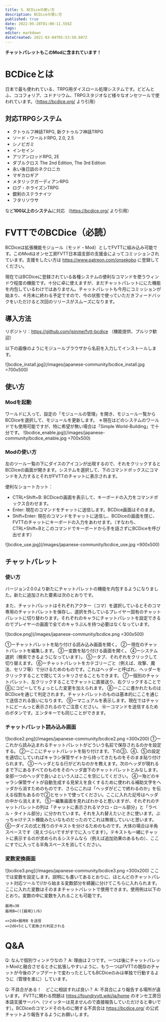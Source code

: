 ```yaml
---
title: 5．BCDiceの使い方
description: BCDiceの使い方
published: true
date: 2022-05-28T01:00:11.556Z
tags: 
editor: markdown
dateCreated: 2021-03-04T05:53:50.607Z
---
```


**チャットパレットもこのModに含まれています！**

# BCDiceとは
日本で最も使われている、TRPG用ダイスロール処理システムです。どどんとふ、ココフォリア、ユドナリウム、TRPGスタジオなど様々なオンセツールで使われています。（https://bcdice.org/ より引用）

## 対応TRPGシステム
-   クトゥルフ神話TRPG, 新クトゥルフ神話TRPG
-    ソード・ワールドRPG, 2.0, 2.5
-    シノビガミ
-    インセイン
-    アリアンロッドRPG, 2E
-    ダブルクロス The 2nd Edition, The 3rd Edition
-    永い後日談のネクロニカ
-    マギカロギア
-    メタリックガーディアンRPG
-    ログ・ホライズンTRPG
-    銀剣のステラナイツ
-    フタリソウサ

など**100以上のシステム**に対応 （https://bcdice.org/ より引用）

# FVTTでのBCDice（必読）
BCDiceは拡張機能モジュール（モッド・Mod）としてFVTTに組み込み可能です。このModはオンセ工房FVTT日本語支部の支援金によってコミッションされています。支援をしたい方は https://www.patreon.com/onsekobo に登録してください。

現在ではBCDiceに登録されている各種システムの便利なコマンドを使うウィンドウ程度の機能です。十分に卓に使えますが、まだチャットパレットににた機能を内包しているわけではありません。チャットパレットも今月にコミッションが始まり、４月末に終わる予定ですので、今の状態で使っていただきフィードバックをいただけると次回のリリースがスムーズになります。

## 導入方法
リポジトリ：https://github.com/jsinme/fvtt-bcdice
（機能提供、プルリク歓迎）

以下の画像のようにモジュールブラウザから名前を入力してインストールします。

![bcdice_install.jpg](/images/japanese-community/bcdice_install.jpg =700x500)

## 使い方

### Modを起動
ワールドに入って、設定の「モジュールの管理」を開き、モジュール一覧からBCDiceを選択して、モジュールを更新します。
＊現在はどのシステムのワールドでも使用可能ですが、特に希望が無い場合は「Simple World-Building」で十分です。
![bcdice_enable.jpg](/images/japanese-community/bcdice_enable.jpg =700x500)

### Modの使い方
左のツール一覧の下にダイスのアイコンが出現するので、それをクリックするとBCDiceの画面が開きます。システムを選択して、下のコマンドボックスにコマンドを入力するとそれがFVTTのチャットに表示されます。

便利なショートカット：
- CTRL+Shift+B: BCDiceの画面を表示して、キーボードの入力をコマンドボックス合わせます。
- Enter: 現在のコマンドをチャットに送信します。BCDice画面はそのまま。
- Shift+Enter: 現在のコマンドをチャットに送信し、BCDiceの画面を閉じ、FVTTのチャットにキーボードの入力をあわせます。（すなわち、CTRL+Shift+Bとこのコマンドでキーボードから手を話さずにBCDiceを呼び出せます）

![bcdice_use.jpg](/images/japanese-community/bcdice_use.jpg =900x500)

## チャットパレット
### 使い方
バージョン2.0.0より新たにチャットパレットの機能を内包するようになりました。新たに追加された要素は次のとおりです。

また、チャットパレットはそれぞれアクター（コマ）を選択しているとそのコマ専用のチャットパレットを保存し、選択を外しているプレイヤー固有のチャットパレットに切り替わります。それぞれのキャラにチャットパレットを設定できるのでプレイヤーの画面で全てのキャラぶんを持つ必要はなくなっています。

![bcdice.png](/images/japanese-community/bcdice.png =300x500)

①ーチャットパレットを貼り付ける読み込み画面を開く。
②ー現在のチャットパレットを編集します。
③ー変数を貼り付ける画面を開く。
④ーシステム選択（検索できるようになっています）。
⑤ータブ、それぞれをクリックして切り替えます。
⑥ーチャットパレットをカテゴリーごと（例えば、攻撃、魔法、セリフ等）で分けるためのものです。これはヘッダーと呼ばれ、ヘッダーをクリックすることで閉じてスッキリさせることもできます。
⑦ー個別のチャットパレット、左クリックすることでチャットに直接送り、右クリックすることで⑧にコピーしてちょっとした変更を加えられます。
⑧ーここに書かれたものはBCDiceを通じて判定されます。チャットパレットのものは基本的にここを通じて送信される扱いになります。
⑨ーマニュアルを表示します。現在ではチャットにどーんっと表示されるのでご注意ください。
⑩ーコマンドを送信するためのボタンです。エンタキーでも同じことができます。

### チャットパレット読み込み画面
![bcdice2.png](/images/japanese-community/bcdice2.png =300x200)
①ーこれから読み込まれるチャットパレットがどういう名前で保存されるのかを設定する。
②ーここにチャットパレットを貼り付けます。下の③、④、⑤の設定を適切にしていればキャラシ保管サイトから持ってきたものをそのまま貼り付けられます。
③ーヘッダとなる行がどれなのかを教えます。次のヘッダが現れるまで下にあるすべてのものをそのヘッダ直下のチャットパレットとみなします。全部一つのヘッダで良いよという人はここを空にしてください。
④ー殆どのキャラシ保管サイトが自動生成する見栄えを良くするために使われる補助文字をヘッダから消すためのものです、さらにこれは「ヘッダがどこで終わるのか」を伝える役割もあるので②とセットで使ってください。ここに入れた記号はヘッダの中から消えます。
⑤ー編集画面を見ればわかると思いますが、それぞれのチャットパレットの列は「チャットに表示されるマクロ・ロール部分」と「ラベル・タイトル部分」に分かれています。それを入れ替えたいときに使います。ぶっちゃけテスト機能みたいなものだったのでこれは無視していいと思います。
⑥ーダイスの式と残りのテキストを分けるためのものです。大体の場合は半角スペースです（見えづらいですがすでに入ってます）。テキストも一緒にチャットに表示するのが求められるシステムなら（例えば追加効果のあるもの）、ここにすでに入ってる半角スペースを消してください。

### 変数変換画面
![bcdice3.png](/images/japanese-community/bcdice3.png =300x200)
ここでは変数を設定します。説明にも書いてあるとおりに、ほとんどのチャットパレット対応ツールで//から始まる変数部分を綺麗に分けてこちらに入れられます。ここに入れた変数はそのままチャットパレットで使用できます。使用例は以下のとおり。変数の中に変数を入れることも可能です。

```
器用=30
器用B=(({器用})/6)

=>2d6+器用B を送信
=>2d6+5として変換され判定される
```

# Q&A

Q: なんで個別ウィンドウなの？
A: 理由は２つです。一つは後にチャットパレットModと融合させるときに拡張しやすいように、もう一つはFVTTの既存のチャットが今後のアップデートで変わったとしてもBCDiceのみは単独で行動するように（管理を楽に）しています。

Q: 不具合がある！　どこに相談すれば良い？
A: 不具合により報告する場所が違います。 FVTTに関わる問題は https://foundryvtt.wiki/ja/home のオンセ工房日本語支援サーバへ（ツイッターは見ませんので直接報告していただけると幸いです）。BCDiceのコマンドそのものに関する不具合は https://bcdice.org/ の公式チャットより報告するようにお願いします。